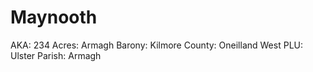# Maynooth

AKA: 234
Acres: Armagh
Barony: Kilmore
County: Oneilland West
PLU: Ulster
Parish: Armagh